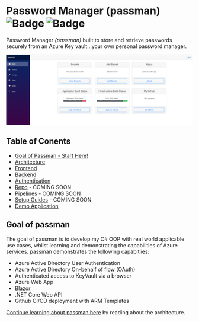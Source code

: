 # Password Manager (passman) ![Badge](https://github.com/willjonesazureadmin/passwordmanager/actions/workflows/deploy-production.yml/badge.svg) ![Badge](https://github.com/willjonesazureadmin/passwordmanager/actions/workflows/azure-static-web-apps-witty-bush-0efccd803.yml/badge.svg)

Password Manager *(passman)* built to store and retrieve passwords securely from an Azure Key vault...your own personal password manager.

![Passman Architecture](/docs/images/passman.png)

## Table of Conents

* [Goal of Passman - Start Here!](#goal-of-passman)
* [Architecture](/docs/architecture/readme.md)
* [Frontend](/docs/architecture/frontend/readme.md)
* [Backend](/docs/architecture/backend/readme.md)
* [Authentication](/docs/architecture/auth/readme.md)
* [Repo](/docs/repo/readme.md) - COMING SOON
* [Pipelines](/docs/pipelines/readme.md) - COMING SOON
* [Setup Guides](/docs/setup/readme.md) - COMING SOON
* [Demo Application](https://passman.azureadmin.co.uk)

## Goal of passman 
The goal of passman is to develop my C# OOP with real world applicable use cases, whilst learning and demonstrating the capabilities of Azure services. passman demonstrates the following capabitlies:

* Azure Active Directory User Authentication
* Azure Active Directory On-behalf of flow (OAuth)
* Authenticated access to KeyVault via a browser
* Azure Web App
* Blazor
* .NET Core Web API
* Github CI/CD deployment with ARM Templates

[Continue learning about passman here](/docs/architecture/readme.md) by reading about the architecture.





